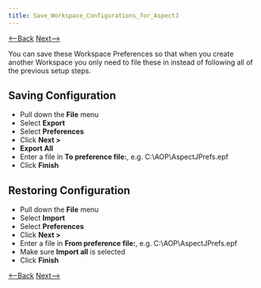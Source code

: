 ```yaml
---
title: Save_Workspace_Configurations_for_AspectJ
---
```

[<--Back](Eclipse_Java_Project_Preferences_for_AspectJ) [Next-->](Environment_Configuration_for_AspectJ)

You can save these Workspace Preferences so that when you create another Workspace you only need to file these in instead of following all of the previous setup steps.

## Saving Configuration
* Pull down the **File** menu
* Select **Export**
* Select **Preferences**
* Click **Next >**
* **Export All**
* Enter a file in **To preference file:**, e.g. C:\AOP\AspectJPrefs.epf
* Click **Finish**

## Restoring Configuration
* Pull down the **File** menu
* Select **Import**
* Select **Preferences**
* Click **Next >**
* Enter a file in **From preference file:**, e.g. C:\AOP\AspectJPrefs.epf
* Make sure **Import all** is selected
* Click **Finish**

[<--Back](Eclipse_Java_Project_Preferences_for_AspectJ) [Next-->](Environment_Configuration_for_AspectJ)
